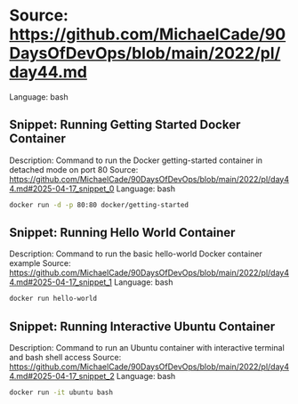 # Source: https://github.com/MichaelCade/90DaysOfDevOps/blob/main/2022/pl/day44.md
Language: bash

## Snippet: Running Getting Started Docker Container
Description: Command to run the Docker getting-started container in detached mode on port 80
Source: https://github.com/MichaelCade/90DaysOfDevOps/blob/main/2022/pl/day44.md#2025-04-17_snippet_0
Language: bash

```bash
docker run -d -p 80:80 docker/getting-started
```

## Snippet: Running Hello World Container
Description: Command to run the basic hello-world Docker container example
Source: https://github.com/MichaelCade/90DaysOfDevOps/blob/main/2022/pl/day44.md#2025-04-17_snippet_1
Language: bash

```bash
docker run hello-world
```

## Snippet: Running Interactive Ubuntu Container
Description: Command to run an Ubuntu container with interactive terminal and bash shell access
Source: https://github.com/MichaelCade/90DaysOfDevOps/blob/main/2022/pl/day44.md#2025-04-17_snippet_2
Language: bash

```bash
docker run -it ubuntu bash
```